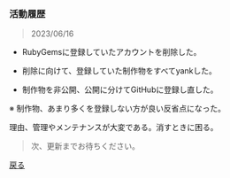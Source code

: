 ### 活動履歴

> 2023/06/16

- RubyGemsに登録していたアカウントを削除した。

- 削除に向けて、登録していた制作物をすべてyankした。

- 制作物を非公開、公開に分けてGitHubに登録し直した。

※ 制作物、あまり多くを登録しない方が良い反省点になった。

理由、管理やメンテナンスが大変である。消すときに困る。

> 次、更新までお待ちください。

[戻る](https://github.com/takkii)
